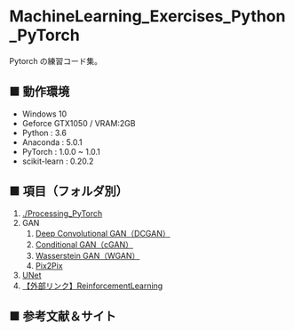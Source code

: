 # MachineLearning_Exercises_Python_PyTorch
Pytorch の練習コード集。<br>

## ■ 動作環境

- Windows 10
- Geforce GTX1050 / VRAM:2GB
- Python : 3.6
- Anaconda : 5.0.1
- PyTorch : 1.0.0 ~ 1.0.1
- scikit-learn : 0.20.2

<!--
### ◎ 検証用データセット

- MNIST
- CIFAR-10
- xxx
-->

## ■ 項目（フォルダ別）

1. [./Processing_PyTorch](https://github.com/Yagami360/MachineLearning_Exercises_Python_PyTorch/tree/master/Processing_PyTorch)
1. GAN
    1. [Deep Convolutional GAN（DCGAN）](https://github.com/Yagami360/MachineLearning_Exercises_Python_PyTorch/tree/master/GAN_DCGAN_PyTorch)
    1. [Conditional GAN（cGAN）](https://github.com/Yagami360/MachineLearning_Exercises_Python_PyTorch/tree/master/GAN_cGAN_PyTorch)
    1. [Wasserstein GAN（WGAN）](https://github.com/Yagami360/MachineLearning_Exercises_Python_PyTorch/tree/master/GAN_WGAN_PyTorch)
    1. [Pix2Pix](https://github.com/Yagami360/MachineLearning_Exercises_Python_PyTorch/tree/master/Pix2Pix_PyTorch)
1. [UNet](https://github.com/Yagami360/MachineLearning_Exercises_Python_PyTorch/tree/master/UNet_PyTorch)
1. [【外部リンク】ReinforcementLearning](https://github.com/Yagami360/ReinforcementLearning_Exercises)

## ■ 参考文献＆サイト
